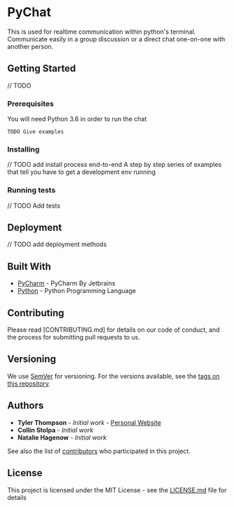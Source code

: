 # PyChat

This is used for realtime communication within python's terminal. Communicate easily in a group discussion or a direct chat one-on-one with another person.

## Getting Started

// TODO

### Prerequisites

You will need Python 3.6 in order to run the chat

```
TODO Give examples
```

### Installing

// TODO add install process end-to-end
A step by step series of examples that tell you have to get a development env running

### Running tests

// TODO Add tests

## Deployment

// TODO add deployment methods

## Built With

* [PyCharm](https://www.jetbrains.com/pycharm/) - PyCharm By Jetbrains
* [Python](https://www.python.org/) - Python Programming Language

## Contributing

Please read [CONTRIBUTING.md] for details on our code of conduct, and the process for submitting pull requests to us.

## Versioning

We use [SemVer](http://semver.org/) for versioning. For the versions available, see the [tags on this repository](https://github.com/TylerThompson/pychat/tags).

## Authors

* **Tyler Thompson** - *Initial work* - [Personal Website](http://tylerthompson.me)
* **Collin Stolpa** - *Initial work* 
* **Natalie Hagenow** - *Initial work*

See also the list of [contributors](https://github.com/TylerThompson/pychat/contributors) who participated in this project.

## License

This project is licensed under the MIT License - see the [LICENSE.md](LICENSE.md) file for details
